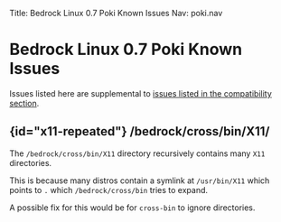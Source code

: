Title: Bedrock Linux 0.7 Poki Known Issues
Nav: poki.nav

Bedrock Linux 0.7 Poki Known Issues
===================================

Issues listed here are supplemental to [issues listed in the compatibility section](compatibility-and-workarounds.html).

## {id="x11-repeated"} /bedrock/cross/bin/X11/

The `/bedrock/cross/bin/X11` directory recursively contains many `X11` directories.

This is because many distros contain a symlink at `/usr/bin/X11` which points to `.` which `/bedrock/cross/bin` tries to expand.

A possible fix for this would be for `cross-bin` to ignore directories.
